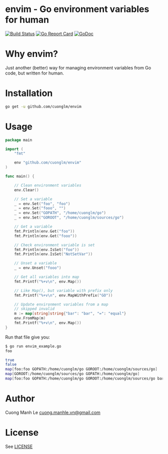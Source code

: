 # envim - Go environment variables for human

[![Build Status](https://travis-ci.org/cuonglm/envim.svg?branch=master)](https://travis-ci.org/cuonglm/envim)
[![Go Report Card](https://goreportcard.com/badge/github.com/cuonglm/envim)](https://goreportcard.com/report/github.com/cuonglm/envim)
[![GoDoc](https://godoc.org/github.com/cuonglm/envim?status.svg)](https://godoc.org/github.com/cuonglm/envim)

# Why envim?

Just another (better) way for managing environment variables from Go code, but written for human.

# Installation
```sh
go get -u github.com/cuonglm/envim
```

# Usage

```go
package main

import (
	"fmt"

	env "github.com/cuonglm/envim"
)

func main() {

	// Clean environment variables
	env.Clear()

	// Set a variable
	_ = env.Set("foo", "foo")
	_ = env.Set("fooo", "")
	_ = env.Set("GOPATH", "/home/cuonglm/go")
	_ = env.Set("GOROOT", "/home/cuonglm/sources/go")

	// Get a variable
	fmt.Println(env.Get("foo"))
	fmt.Println(env.Get("fooo"))

	// Check environment variable is set
	fmt.Println(env.IsSet("foo"))
	fmt.Println(env.IsSet("NotSetVar"))

	// Unset a variable
	_ = env.Unset("fooo")

	// Get all variables into map
	fmt.Printf("%+v\n", env.Map())

	// Like Map(), but variable with prefix only
	fmt.Printf("%+v\n", env.MapWithPrefix("GO"))

	// Update environment variables from a map
	// skipped invalid
	m := map[string]string{"bar": "bar", "=": "equal"}
	env.FromMap(m)
	fmt.Printf("%+v\n", env.Map())
}
```

Run that file give you:

```sh
$ go run envim_example.go
foo

true
false
map[foo:foo GOPATH:/home/cuonglm/go GOROOT:/home/cuonglm/sources/go]
map[GOROOT:/home/cuonglm/sources/go GOPATH:/home/cuonglm/go]
map[foo:foo GOPATH:/home/cuonglm/go GOROOT:/home/cuonglm/sources/go bar:bar]
```

# Author

Cuong Manh Le <cuong.manhle.vn@gmail.com>

# License

See [LICENSE](https://github.com/cuonglm/envim/blob/master/LICENSE)
